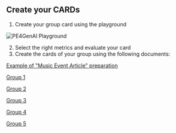 
## Create your CARDs

1. Create your group card using the playground

![PE4GenAI Playground](../images/aitour-playground-chat.png) 


2. Select the right metrics and evaluate your card
3. Create the cards of your group using the following documents:

[Example of "Music Event Article" preparation](https://docs.google.com/spreadsheets/d/1gFUfqGZAsCtYpQZnH2RT_NZU2GDPGTGf9yIjaj_BVWc/edit?usp=sharing)


[Group 1](https://docs.google.com/spreadsheets/d/1aVn9zxJRYh1ScwcOVKr13MMDHTjaY9L5SO2cPVT4ySU/edit?usp=sharing)

[Group 2](https://docs.google.com/spreadsheets/d/1Su0ChvbQT2tWoKnT1AHjanRbB1kVZMat_NRtCqtBHJI/edit?usp=drive_link)

[Group 3](https://docs.google.com/spreadsheets/d/1Zqz1nq18KK969kaaG33_7Qmv4NXDqHZaM5HbFLKXKLc/edit?usp=drive_link)

[Group 4](https://docs.google.com/spreadsheets/d/1ia2-DTpf0iM1arzw3mO3KFvtKAXSLnLM-CpDlDBL42o/edit?usp=drive_link)

[Group 5](https://docs.google.com/spreadsheets/d/1xGXZ4RxSU12WCgT-cJS6mxedhrgmYHg2rT9-L1yIxgs/edit?usp=drive_link)



